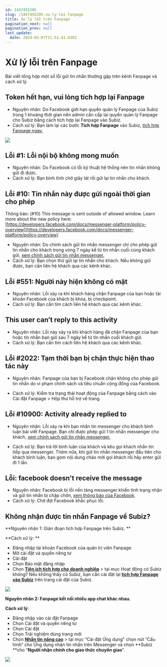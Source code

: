 ```yaml
---
id: 1447455205
slug: /1447455205-xu-ly-loi-fanpage
title: Xử lý lỗi trên Fanpage
pagination_next: null
pagination_prev: null
last_update:
  date: 2024-03-07T11:51:41.830Z
---
```


# Xử lý lỗi trên Fanpage 




Bài viết tổng hợp một số lỗi gửi tin nhắn thường gặp trên kênh Fanpage và cách xử lý. 
## Token hết hạn, vui lòng tích hợp lại Fanpage




- Nguyên nhân: Do Facebook giới hạn quyền quản lý Fanpage của Subiz trong 1 khoảng thời gian nên admin cần cấp lại quyền quản lý Fanpage cho Subiz bằng cách tích hợp lại Fanpage vào Subiz.
- Cách xử lý: Bạn làm lại các bước **Tích hợp Fanpage** vào Subiz, [tích hợp Fanpage ngay.](https://app.subiz.com.vn/settings/messenger)




![](https://vcdn.subiz-cdn.com/file/717545debe82db0e8917ce9335538530df006827ae3047ac61f09518b821b334_acpxkgumifuoofoosble)



## Lỗi #1: Lỗi nội bộ không mong muốn




- Nguyên nhân: Do Facebook có lỗi kỹ thuật hệ thống nên tin nhắn không gửi đi được.
- Cách xử lý: Bạn bình tĩnh chờ giây lát rồi gửi lại tin nhắn cho khách.
## Lỗi #10: Tin nhắn này được gửi ngoài thời gian cho phép


Thông báo: (#10) This message is sent outside of allowed window. Learn more about the new policy here: [https://developers.facebook.com/docs/messenger-platform/policy-overview](https://developers.facebook.com/docs/messenger-platform/policy-overview)



- Nguyên nhân: Do chính sách gửi tin nhắn messenger chỉ cho phép gửi tin nhắn cho khách trong vòng 7 ngày kể từ tin nhắn cuối cùng khách gửi, [xem chính sách gửi tin nhắn messenger.](https://developers.facebook.com/docs/messenger-platform/policy/policy-overview/)
- Cách xử lý: Bạn chọn thử gửi lại tin nhắn cho khách. Nếu không gửi được, bạn cần liên hệ khách qua các kênh khác.
## Lỗi #551: Người này hiện không có mặt 


- Nguyên nhân: Lỗi xảy ra khi khách hàng chặn Fanpage của bạn hoặc tài khoản Facebook của khách bị khóa, bị checkpoint.
- Cách xử lý: Bạn cần tìm cách liên hệ khách qua các kênh khác.
## This user can’t reply to this activity 




- Nguyên nhân: Lỗi này xảy ra khi khách hàng đã chặn Fanpage của bạn hoặc tin nhắn bạn gửi sau 7 ngày kể từ tin nhắn cuối khách gửi.
- Cách xử lý: Bạn cần tìm cách liên hệ khách qua các kênh khác.
## Lỗi #2022: Tạm thời bạn bị chặn thực hiện thao tác này




- Nguyên nhân: Fanpage của bạn bị Facebook chặn không cho phép gửi tin nhắn do vi phạm chính sách và tiêu chuẩn cộng đồng của Facebook.



- Cách xử lý: Kiểm tra trạng thái hoạt động của Fanpage bằng cách vào Cài đặt Fanpage > Hộp thư hỗ trợ về trang.
## Lỗi #10900: Activity already replied to


- Nguyên nhân: Lỗi xảy ra khi bạn nhắn tin messenger cho khách bình luận bài viết Fanpage. Bạn chỉ được phép gửi 1 tin nhắn messenger cho khách, [xem chính sách gửi tin nhắn messenger.](https://developers.facebook.com/docs/messenger-platform/policy/policy-overview/)



- Cách xử lý: Bạn trả lời bình luận của khách và kêu gọi khách nhắn tin tiếp qua messenger. Thêm nữa, khi gửi tin nhắn messenger đầu tiên cho khách bình luận, bạn gom nội dung chào mời gọi khách rồi hãy enter gửi đi 1 lần.


## Lỗi: facebook doesn't receive the message


- Nguyên nhân: Facebook bị lỗi nền tảng messenger khiến tình trạng nhận và gửi tin nhắn bị chập chờn, [xem thông báo của Facebook](https://metastatus.com/messenger).
- Cách xử lý: Chờ đợi Facebook khắc phục lỗi.


## Không nhận được tin nhắn Fanpage về Subiz?


**Nguyên nhân 1: Gián đoạn tích hợp Fanpage trên Subiz. **

**Cách xử lý: **

- Đăng nhập tài khoản Facebook của quản trị viên Fanpage
- Mở cài đặt và quyền riêng tư
- Cài đặt
- Chọn Bảo mật đăng nhập
- Chọn **[Tiện ích tích hợp cho doanh nghiệp](https://www.facebook.com/settings?tab=business_tools&section=active)** > tại mục Hoạt động có Subiz không? Nếu không thấy có Subiz, bạn cần cài đặt lại **[tích hợp Fanpage vào Subiz](https://app.subiz.com.vn/settings/messenger)** trên trang cài đặt của Subiz.




![](https://vcdn.subiz-cdn.com/file/50f8266eb16d82ae130cb2d3bcb5de0b02e35b1bbccc5d54a94d9c7a579d63ca_acpxkgumifuoofoosble)




**Nguyên nhân 2: Fanpage kết nối nhiều app chat khác nhau.** 

**Cách xử lý**: 

- Đăng nhập vào cài đặt Fanpage
- Chọn Cài đặt và quyền riêng tư
- Chọn Cài đặt
- Chọn Trải nghiệm dùng trang mới
- Chọn **[Nhắn tin nâng cao](https://www.facebook.com/settings?tab=advanced_messaging)** > tại mục “Cài đặt Ứng dụng” chọn nút “Cấu hình” cho Ứng dụng nhận tin nhắn trên Messenger và chọn **Subiz **cho “**Người nhận chính cho giao thức chuyển giao**”.




![](https://vcdn.subiz-cdn.com/file/e1fcf96f1b98f9e5422863189b4af729218f2f906d4515a50ad2f2823faaf079_acpxkgumifuoofoosble)